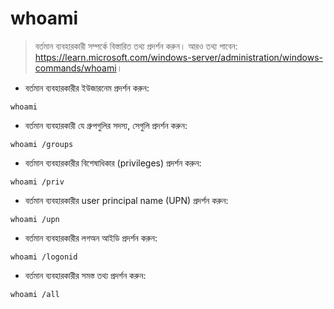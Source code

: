 # whoami

> বর্তমান ব্যবহারকারী সম্পর্কে বিস্তারিত তথ্য প্রদর্শন করুন।
> আরও তথ্য পাবেন: <https://learn.microsoft.com/windows-server/administration/windows-commands/whoami>।

- বর্তমান ব্যবহারকারীর ইউজারনেম প্রদর্শন করুন:

`whoami`

- বর্তমান ব্যবহারকারী যে গ্রুপগুলির সদস্য, সেগুলি প্রদর্শন করুন:

`whoami /groups`

- বর্তমান ব্যবহারকারীর বিশেষাধিকার (privileges) প্রদর্শন করুন:

`whoami /priv`

- বর্তমান ব্যবহারকারীর user principal name (UPN) প্রদর্শন করুন:

`whoami /upn`

- বর্তমান ব্যবহারকারীর লগঅন আইডি প্রদর্শন করুন:

`whoami /logonid`

- বর্তমান ব্যবহারকারীর সমস্ত তথ্য প্রদর্শন করুন:

`whoami /all`
